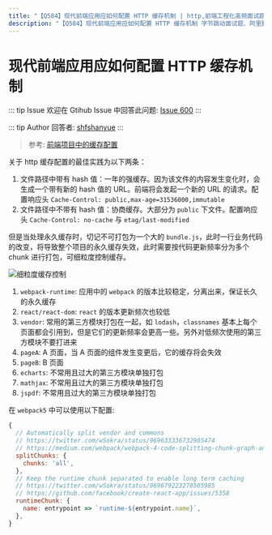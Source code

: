 ```yaml
---
title: "【Q584】现代前端应用应如何配置 HTTP 缓存机制 | http,前端工程化高频面试题"
description: "【Q584】现代前端应用应如何配置 HTTP 缓存机制 字节跳动面试题、阿里腾讯面试题、美团小米面试题。"
---
```


# 现代前端应用应如何配置 HTTP 缓存机制

::: tip Issue
欢迎在 Gtihub Issue 中回答此问题: [Issue 600](https://github.com/shfshanyue/Daily-Question/issues/600)
:::

::: tip Author
回答者: [shfshanyue](https://github.com/shfshanyue)
:::

> 参考: [前端项目中的缓存配置](https://shanyue.tech/frontend-engineering/http-cache.html)

关于 http 缓存配置的最佳实践为以下两条：

1. 文件路径中带有 hash 值：一年的强缓存。因为该文件的内容发生变化时，会生成一个带有新的 hash 值的 URL。前端将会发起一个新的 URL 的请求。配置响应头 `Cache-Control: public,max-age=31536000,immutable`
1. 文件路径中不带有 hash 值：协商缓存。大部分为 `public` 下文件。配置响应头 `Cache-Control: no-cache` 与 `etag/last-modified`

但是当处理永久缓存时，切记不可打包为一个大的 `bundle.js`，此时一行业务代码的改变，将导致整个项目的永久缓存失效，此时需要按代码更新频率分为多个 chunk 进行打包，可细粒度控制缓存。

![细粒度缓存控制](https://shanyue.tech/assets/img/http-cache-2.182dbd90.png)

1. `webpack-runtime`: 应用中的 `webpack` 的版本比较稳定，分离出来，保证长久的永久缓存
1. `react/react-dom`: `react` 的版本更新频次也较低
1. `vendor`: 常用的第三方模块打包在一起，如 `lodash`，`classnames` 基本上每个页面都会引用到，但是它们的更新频率会更高一些。另外对低频次使用的第三方模块不要打进来
1. `pageA`: A 页面，当 A 页面的组件发生变更后，它的缓存将会失效
1. `pageB`: B 页面
1. `echarts`: 不常用且过大的第三方模块单独打包
1. `mathjax`: 不常用且过大的第三方模块单独打包
1. `jspdf`: 不常用且过大的第三方模块单独打包

在 `webpack5` 中可以使用以下配置:

```js
{
  // Automatically split vendor and commons
  // https://twitter.com/wSokra/status/969633336732905474
  // https://medium.com/webpack/webpack-4-code-splitting-chunk-graph-and-the-splitchunks-optimization-be739a861366
  splitChunks: {
    chunks: 'all',
  },
  // Keep the runtime chunk separated to enable long term caching
  // https://twitter.com/wSokra/status/969679223278505985
  // https://github.com/facebook/create-react-app/issues/5358
  runtimeChunk: {
    name: entrypoint => `runtime-${entrypoint.name}`,
  },
}
```

